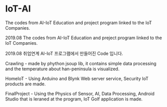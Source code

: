 # IoT-AI
The codes from AI-IoT Education and project program linked to the IoT Companies.

2019.08 The codes from AI-IoT Education and preject program linked to the IoT Companies.

2019.08 취업연계 AI-IoT 프로그램에서 만들어진 Code 입니다.



Crawling - made by phython jsoup lib, it contains simple data processing and the temperature about han-peninsula is visualized.

HomeIoT - Using Arduino and Blynk Web server service, Security IoT products are made.

FinalProject - Using the Physics of Sensor, AI, Data Processing, Android Studio that is leraned at the program, IoT Golf application is made.
